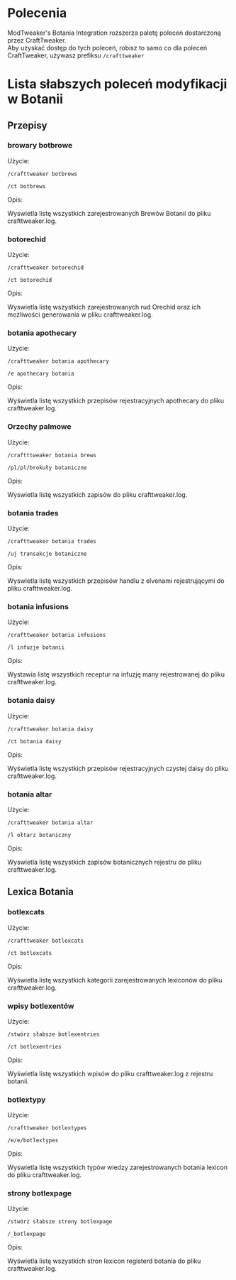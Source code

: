 # Polecenia

ModTweaker's Botania Integration rozszerza paletę poleceń dostarczoną przez CraftTweaker.  
Aby uzyskać dostęp do tych poleceń, robisz to samo co dla poleceń CraftTweaker, używasz prefiksu `/crafttweaker`

# Lista słabszych poleceń modyfikacji w Botanii

## Przepisy

### browary botbrowe

Użycie:

`/crafttweaker botbrews`

`/ct botbrews`

Opis:

Wyswietla listę wszystkich zarejestrowanych Brewów Botanii do pliku crafttweaker.log.

### botorechid

Użycie:

`/crafttweaker botorechid`

`/ct botorechid`

Opis:

Wyswietla listę wszystkich zarejestrowanych rud Orechid oraz ich możliwości generowania w pliku crafttweaker.log.

### botania apothecary

Użycie:

`/crafttweaker botania apothecary`

`/e apothecary botania`

Opis:

Wyświetla listę wszystkich przepisów rejestracyjnych apothecary do pliku crafttweaker.log.

### Orzechy palmowe

Użycie:

`/craftttweaker botania brews`

`/pl/pl/brokuły botaniczne`

Opis:

Wyswietla listę wszystkich zapisów do pliku crafttweaker.log.

### botania trades

Użycie:

`/crafttweaker botania trades`

`/uj transakcje botaniczne`

Opis:

Wyswietla listę wszystkich przepisów handlu z elvenami rejestrującymi do pliku crafttweaker.log.

### botania infusions

Użycie:

`/crafttweaker botania infusions`

`/l infuzje botanii`

Opis:

Wystawia listę wszystkich receptur na infuzję many rejestrowanej do pliku crafttweaker.log.

### botania daisy

Użycie:

`/crafttweaker botania daisy`

`/ct botania daisy`

Opis:

Wyświetla listę wszystkich przepisów rejestracyjnych czystej daisy do pliku crafttweaker.log.

### botania altar

Użycie:

`/crafttweaker botania altar`

`/l ołtarz botaniczny`

Opis:

Wyswietla listę wszystkich zapisów botanicznych rejestru do pliku crafttweaker.log.

## Lexica Botania

### botlexcats

Użycie:

`/crafttweaker botlexcats`

`/ct botlexcats`

Opis:

Wyświetla listę wszystkich kategorii zarejestrowanych lexiconów do pliku crafttweaker.log.

### wpisy botlexentów

Użycie:

`/stwórz słabsze botlexentries`

`/ct botlexentries`

Opis:

Wyświetla listę wszystkich wpisów do pliku crafttweaker.log z rejestru botanii.

### botlextypy

Użycie:

`/crafttweaker botlextypes`

`/e/e/botlextypes`

Opis:

Wyswietla listę wszystkich typów wiedzy zarejestrowanych botania lexicon do pliku crafttweaker.log.

### strony botlexpage

Użycie:

`/stwórz słabsze strony botlexpage`

`/_botlexpage`

Opis:

Wyświetla listę wszystkich stron lexicon registerd botania do pliku crafttweaker.log.